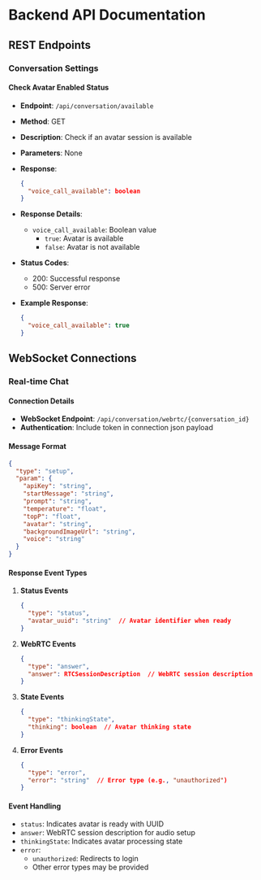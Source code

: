 # Backend API Documentation

## REST Endpoints

### Conversation Settings

#### Check Avatar Enabled Status
- **Endpoint**: `/api/conversation/available`
- **Method**: GET
- **Description**: Check if an avatar session is available
- **Parameters**: None
- **Response**:
  ```json
  {
    "voice_call_available": boolean
  }
  ```
- **Response Details**:
  - `voice_call_available`: Boolean value
    - `true`: Avatar is available
    - `false`: Avatar is not available

- **Status Codes**:
  - 200: Successful response
  - 500: Server error

- **Example Response**:
  ```json
  {
    "voice_call_available": true
  }
  ```


## WebSocket Connections

### Real-time Chat

#### Connection Details
- **WebSocket Endpoint**: `/api/conversation/webrtc/{conversation_id}`
- **Authentication**: Include token in connection json payload

#### Message Format
```json
{
  "type": "setup",
  "param": {
    "apiKey": "string",
    "startMessage": "string",
    "prompt": "string",
    "temperature": "float",
    "topP": "float",
    "avatar": "string",
    "backgroundImageUrl": "string",
    "voice": "string"
  }
}
```

#### Response Event Types
1. **Status Events**
   ```json
   {
     "type": "status",
     "avatar_uuid": "string"  // Avatar identifier when ready
   }
   ```

2. **WebRTC Events**
   ```json
   {
     "type": "answer",
     "answer": RTCSessionDescription  // WebRTC session description
   }
   ```

3. **State Events**
   ```json
   {
     "type": "thinkingState",
     "thinking": boolean  // Avatar thinking state
   }
   ```

4. **Error Events**
   ```json
   {
     "type": "error",
     "error": "string"  // Error type (e.g., "unauthorized")
   }
   ```

#### Event Handling
- `status`: Indicates avatar is ready with UUID
- `answer`: WebRTC session description for audio setup
- `thinkingState`: Indicates avatar processing state
- `error`: 
  - `unauthorized`: Redirects to login
  - Other error types may be provided
